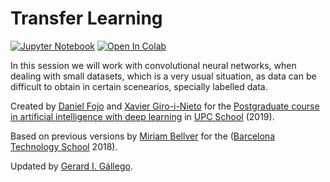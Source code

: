 # Transfer Learning

[![Jupyter Notebook](https://img.shields.io/badge/Jupyter-Notebook-green.svg)](./lab_transfer_learning_todo.ipynb) [![Open In Colab](https://colab.research.google.com/assets/colab-badge.svg)](https://colab.research.google.com/github/telecombcn-dl/labs-all/blob/main/labs/transfer_learning/lab_transfer_learning_todo.ipynb)

In this session we will work with convolutional neural networks, when dealing with small datasets, which is a very usual situation, as data can be difficult to obtain in certain scenearios, specially labelled data.

Created by [Daniel Fojo](https://www.linkedin.com/in/daniel-fojo/) and [Xavier Giro-i-Nieto](https://imatge.upc.edu/web/people/xavier-giro) for the [Postgraduate course in artificial intelligence with deep learning](https://www.talent.upc.edu/ing/estudis/formacio/curs/310400/postgrau-artificial-intelligence-deep-learning/) in [UPC School](https://www.talent.upc.edu/ing/) (2019).

Based on previous versions by [Miriam Bellver](https://imatge.upc.edu/web/people/miriam-bellver) for the ([Barcelona Technology School](https://barcelonatechnologyschool.com/) 2018).

Updated by [Gerard I. Gállego](https://www.linkedin.com/in/gerard-gallego/).
